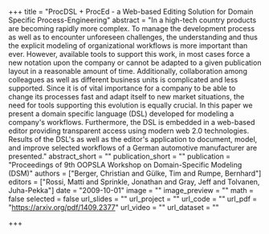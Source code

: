 +++
title = "ProcDSL + ProcEd - a Web-based Editing Solution for Domain Specific Process-Engineering"
abstract = "In a high-tech country products are becoming rapidly more complex. To manage the development process as well as to encounter unforeseen challenges, the understanding and thus the explicit modeling of organizational workflows is more important than ever. However, available tools to support this work, in most cases force a new notation upon the company or cannot be adapted to a given publication layout in a reasonable amount of time. Additionally, collaboration among colleagues as well as different business units is complicated and less supported. Since it is of vital importance for a company to be able to change its processes fast and adapt itself to new market situations, the need for tools supporting this evolution is equally crucial. In this paper we present a domain specific language (DSL) developed for modeling a company's workflows. Furthermore, the DSL is embedded in a web-based editor providing transparent access using modern web 2.0 technologies. Results of the DSL's as well as the editor's application to document, model, and improve selected workflows of a German automotive manufacturer are presented."
abstract_short = ""
publication_short = ""
publication = "Proceedings of 9th OOPSLA Workshop on Domain-Specific Modeling (DSM)"
authors = ["Berger, Christian and Gülke, Tim and Rumpe, Bernhard"]
editors = ["Rossi, Matti and Sprinkle, Jonathan and Gray, Jeff and Tolvanen, Juha-Pekka"]
date = "2009-10-01"
image = ""
image_preview = ""
math = false
selected = false
url_slides = ""
url_project = ""
url_code = ""
url_pdf = "https://arxiv.org/pdf/1409.2377"
url_video = ""
url_dataset = ""

+++
